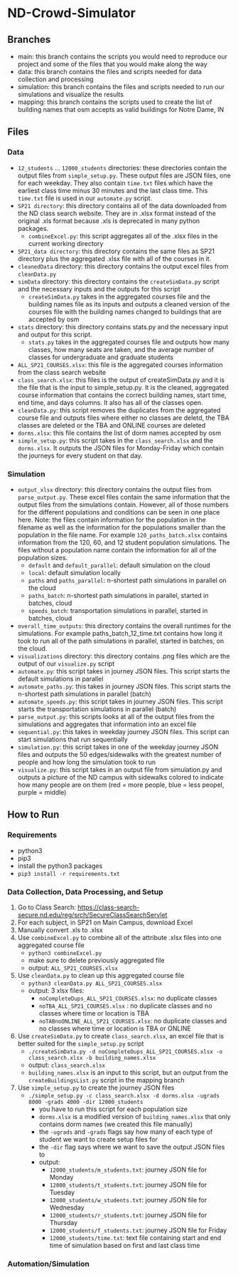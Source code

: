 # ND-Crowd-Simulator 
## Branches 
- main: this branch contains the scripts you would need to reproduce our project and some of the files that you would make along the way 
- data: this branch contains the files and scripts needed for data collection and processing 
- simulation: this branch contains the files and scripts needed to run our simulations and visualize the results
- mapping: this branch contains the scripts used to create the list of building names that osm accepts as valid buildings for Notre Dame, IN 

## Files 
### Data 
- `12_students` ... `12000_students` directories: these directories contain the output files from `simple_setup.py`. These output files are JSON files, one for each weekday. They also contain `time.txt` files which have the earliest class time minus 30 minutes and the last class time. This `time.txt` file is used in our `automate.py` script. 
- `SP21 directory`: this directory contains all of the data downloaded from the ND class search website. They are in .xlsx format instead of the original .xls format because .xls is deprecated in many python packages.
    - `combineExcel.py`: this script aggregates all of the .xlsx files in the current working directory 
- `SP21_data directory`: this directory contains the same files as SP21 directory plus the aggregated .xlsx file with all of the courses in it. 
- `cleanedData` directory: this directory contains the output excel files from `cleanData.py`
- `simData` directory: this directory contains the `createSimData.py` script and the necessary inputs and the outputs for this script 
    - `createSimData.py` takes in the aggregated courses file and the building names file as its inputs and outputs a cleaned version of the courses file with the building names changed to buildings that are accepted by osm
- `stats` directory: this directory contains stats.py and the necessary input and output for this script. 
    - `stats.py` takes in the aggregated courses file and outputs how many classes, how many seats are taken, and the average number of classes for undergraduate and graduate students 
- `ALL_SP21_COURSES.xlsx`: this file is the aggregated courses information from the class search website 
- `class_search.xlsx`: this files is the output of createSimData.py and it is the file that is the input to simple_setup.py. It is the cleaned, aggregated course information that contains the correct building names, start time, end time, and days columns. It also has all of the classes open. 
- `cleanData.py`: this script removes the duplicates from the aggregated course file and outputs files where either no classes are deletd, the TBA classes are deleted or the TBA and ONLINE courses are deleted 
- `dorms.xlsx`: this file contains the list of dorm names accepted by osm 
- `simple_setup.py`: this script takes in the `class_search.xlsx` and the `dorms.xlsx`. It outputs the JSON files for Monday-Friday which contain the journeys for every student on that day. 
### Simulation 
- `output_xlsx` directory: this directory contains the output files from `parse_output.py`. These excel files contain the same information that the output files from the simulations contain. However, all of those numbers for the different populations and conditions can be seen in one place here. Note: the files contain information for the population in the filename as well as the information for the populations smaller than the population in the file name. For example `120_paths_batch.xlsx` contains information from the 120, 60, and 12 student population simulations. The files without a population name contain the information for all of the population sizes. 
    - `default` and `default_parallel`: default simulation on the cloud 
    - `local`: default simulation locally 
    - `paths` and `paths_parallel`: n-shortest path simulations in parallel on the cloud 
    - `paths_batch`: n-shortest path simulations in parallel, started in batches, cloud 
    - `speeds_batch`: transportation simulations in parallel, started in batches, cloud 
- `overall_time_outputs`: this directory contains the overall runtimes for the simulations. For example paths_batch_12_time.txt contains how long it took to run all of the path simulations in parallel, started in batches, on the cloud. 
- `visualizations` directory: this directory contains .png files which are the output of our `visualize.py` script 
- `automate.py`: this script takes in journey JSON files. This script starts the default simulations in parallel 
- `automate_paths.py`: this takes in journey JSON files. This script starts the n-shortest path simulations in parallel (batch)  
- `automate_speeds.py`: this script takes in journey JSON files. This script starts the transportation simulations in parallel (batch) 
- `parse_output.py`: this scripts looks at all of the output files from the simulations and aggregates that information into an excel file 
- `sequential.py`: this takes in weekday journey JSON files. This script can start simulations that run sequentially 
- `simulation.py`: this script takes in one of the weekday journey JSON files and outputs the 50 edges/sidewalks with the greatest number of people and how long the simulation took to run 
- `visualize.py`: this script takes in an output file from simulation.py and outputs a picture of the ND campus with sidewalks colored to indicate how many people are on them (red = more people, blue = less peopel, purple = middle) 

## How to Run
### Requirements 
- python3
- pip3 
- install the python3 packages 
- `pip3 install -r requirements.txt`
### Data Collection, Data Processing, and Setup 
1. Go to Class Search: https://class-search-secure.nd.edu/reg/srch/SecureClassSearchServlet
2. For each subject, in SP21 on Main Campus, download Excel 
3. Manually convert .xls to .xlsx 
4. Use `combineExcel.py` to combine all of the attribute .xlsx files into one aggregated course file 
    - `python3 combineExcel.py` 
    - make sure to delete previously aggregated file
    - output: `ALL_SP21_COURSES.xlsx` 
5. Use `cleanData.py` to clean up this aggregated course file 
    - `python3 cleanData.py ALL_SP21_COURSES.xlsx` 
    - output: 3 xlsx files: 
        - `noCompleteDups_ALL_SP21_COURSES.xlsx`: no duplicate classes 
        - `noTBA_ALL_SP21_COURSES.xlsx` : no duplicate classes and no classes where time or location is TBA 
        - `noTABnoONLINE_ALL_SP21_COURSES.xlsx`: no duplicate classes and no classes where time or location is TBA or ONLINE 
6. Use  `createSimData.py` to create `class_search.xlsx`, an excel file that is better suited for the `simple_setup.py` script 
    - `./createSimData.py -d noCompleteDups_ALL_SP21_COURSES.xlsx -o class_search.xlsx -b building_names.xlsx` 
    - output: `class_search.xlsx`
    - `building_names.xlsx` is an input to this script, but an output from the `createBuildingsList.py` script in the mapping branch 
7. Use `simple_setup.py` to create the journey JSON files 
    - `./simple_setup.py -c class_search.xlsx -d dorms.xlsx -ugrads 8000 -grads 4000 -dir 12000_students` 
        - you have to run this script for each population size 
        - `dorms.xlsx` is a modified version of `building_names.xlsx` that only contains dorm names (we created this file manually) 
        - the `-ugrads` and `-grads` flags say how many of each type of student we want to create setup files for 
        - the `-dir` flag says where we want to save the output JSON files to 
        - output: 
            - `12000_students/m_students.txt`: journey JSON file for Monday
            - `12000_students/t_students.txt`: journey JSON file for Tuesday 
            - `12000_students/w_students.txt`: journey JSON file for Wednesday
            - `12000_students/r_students.txt`: journey JSON file for Thursday 
            - `12000_students/f_students.txt`: journey JSON file for Friday 
            - `12000_students/time.txt`: text file containing start and end time of simulation based on first and last class time 



### Automation/Simulation 
